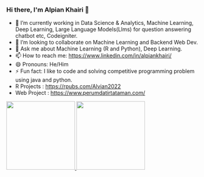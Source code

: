 ### Hi there,  I'm Alpian Khairi 👋

- 🌱 I’m currently working in Data Science & Analytics, Machine Learning, Deep Learning, Large Language Models(Llms) for question answering chatbot etc, Codeigniter.
- 👯 I’m looking to collaborate on Machine Learning and Backend Web Dev.
- 💬 Ask me about Machine Learning (R and Python), Deep Learning.
- 📫 How to reach me: https://www.linkedin.com/in/alpiankhairi/
- 😄 Pronouns: He/Him
- ⚡ Fun fact: I like to code and solving competitive programming problem using java and python.
- R Projects : https://rpubs.com/Alvian2022
- Web Project : https://www.perumdatirtataman.com/

<p align="left">
<a href="https://github.com/alvian2022">
  <img height="180em" src="https://github-readme-stats-eight-theta.vercel.app/api?username=alvian2022&show_icons=true&theme=algolia&include_all_commits=true&count_private=true"/>
  
  <img height="180em" src="https://github-readme-stats-eight-theta.vercel.app/api/top-langs/?username=alvian2022&layout=compact&langs_count=8&theme=algolia"/>
</a>
</p>
